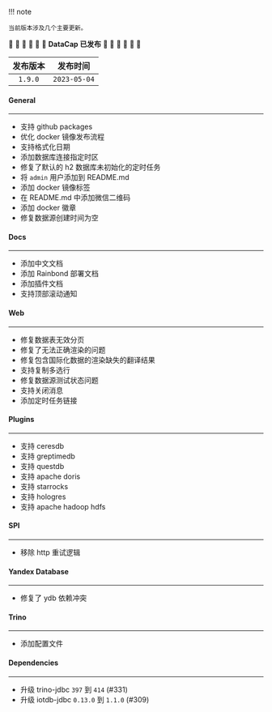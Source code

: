!!! note

    当前版本涉及几个主要更新。

:tada: :tada: :tada: :tada: :tada: :tada: **DataCap 已发布** :tada: :tada: :tada: :tada: :tada: :tada:

|  发布版本   |     发布时间     |
|:-------:|:------------:|
| `1.9.0` | `2023-05-04` |

#### General

---

- 支持 github packages
- 优化 docker 镜像发布流程
- 支持格式化日期
- 添加数据库连接指定时区
- 修复了默认的 h2 数据库未初始化的定时任务
- 将 `admin` 用户添加到 README.md
- 添加 docker 镜像标签
- 在 README.md 中添加微信二维码
- 添加 docker 徽章
- 修复数据源创建时间为空

#### Docs

---

- 添加中文文档
- 添加 Rainbond 部署文档
- 添加插件文档
- 支持顶部滚动通知

#### Web

---

- 修复数据表无效分页
- 修复了无法正确渲染的问题
- 修复包含国际化数据的渲染缺失的翻译结果
- 支持复制多选行
- 修复数据源测试状态问题
- 支持关闭消息
- 添加定时任务链接

#### Plugins

---

- 支持 ceresdb
- 支持 greptimedb
- 支持 questdb
- 支持 apache doris
- 支持 starrocks
- 支持 hologres
- 支持 apache hadoop hdfs

#### SPI

---

- 移除 http 重试逻辑

#### Yandex Database

---

- 修复了 ydb 依赖冲突

#### Trino

---

- 添加配置文件

#### Dependencies

---

- 升级 trino-jdbc `397` 到 `414` (#331)
- 升级 iotdb-jdbc `0.13.0` 到 `1.1.0` (#309)
